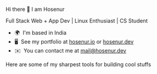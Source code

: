 Hi there 👋 I am Hosenur

Full Stack Web + App Dev | Linux Enthusiast | CS Student

* 🌍  I'm based in India
* 🖥️  See my portfolio at [hosenur.io](http://hosenur.io) or [hosenur.dev](hosenur.dev)
* ✉️  You can contact me at [mail@hosenur.dev](mailto:mail@hosenur.dev)

Here are some of my sharpest tools for building cool stuffs
